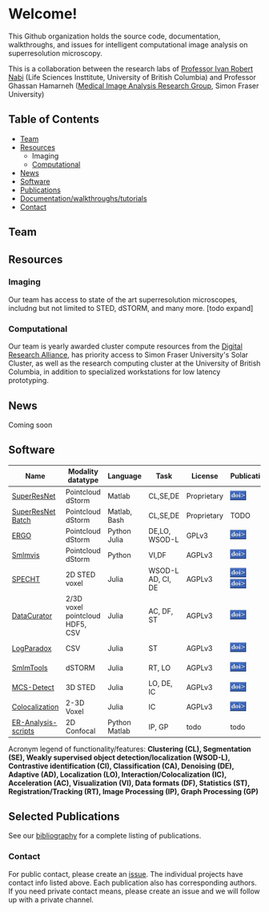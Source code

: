 # Welcome!

This Github organization holds the source code, documentation, walkthroughs, and issues for intelligent computational image analysis on superresolution microscopy.

This is a collaboration between the research labs of [Professor Ivan Robert Nabi](https://cps.med.ubc.ca/faculty1/nabi/) (Life Sciences Insttitute, University of British Columbia) and Professor Ghassan Hamarneh ([Medical Image Analysis Research Group](https://www.medicalimageanalysis.com/home), Simon Fraser University) 

## Table of Contents
- [Team](#team)
- [Resources](#resources)
    - Imaging
    - [Computational](#comp)
- [News](#news)
- [Software](#software)
- [Publications](#publications)
- [Documentation/walkthroughs/tutorials](#docs)
- [Contact](#contact)

<a name="team"></a>
## Team

<a name="resources"></a>
## Resources

### Imaging
Our team has access to state of the art superresolution microscopes, includng but not limited to STED, dSTORM, and many more. [todo expand]

<a name="comp"></a>
### Computational
Our team is yearly awarded cluster compute resources from the [Digital Research Alliance](https://alliancecan.ca/en/services/advanced-research-computing), has priority access to Simon Fraser University's Solar Cluster, as well as the research computing cluster at the University of British Columbia, in addition to specialized workstations for low latency prototyping.

<a name="news"></a>
## News
Coming soon

<a name="software"></a>
## Software

|  Name	        | Modality <br> datatype  	        | Language  	| Task                          | License  	        | Publication   	| Manual<br>& docs | Tests |  Contact
|---	        |---	                |---	        |---                            |---	            |---	            |---            |---    |---
| [SuperResNet](https://www.medicalimageanalysis.com/software/superresnet)   | Pointcloud<br>dStorm     | Matlab        | CL,SE,DE                      | Proprietary       | [![DOI](https://github.com/NanoscopyAI/.github/raw/main/profile/doi.gif)](http://dx.doi.org/10.1038/s41598-018-27216-4)               |    [![Github](https://github.com/NanoscopyAI/.github/blob/main/profile/docs.svg)](https://www.medicalimageanalysis.com/software/superresnet/documentation)     | TODO  |  [@](ikhater@sfu.ca)
| [SuperResNet Batch](https://github.com/NanoscopyAI/SuperResNET-Batch)   | Pointcloud<br>dStorm     | Matlab, Bash        | CL,SE,DE   | Proprietary       | TODO|    TODO     | TODO  |  [@](cdh13@sfu.ca)
| [ERGO](https://github.com/NanoscopyAI/ERGO)          | Pointcloud<br>dStorm     | Python<br>Julia  | DE,LO,<br>WSOD-L                  | GPLv3             | [![DOI](https://github.com/NanoscopyAI/.github/raw/main/profile/doi.gif)](http://dx.doi.org/10.1109/TMI.2019.2962361)   | [![Github](https://github.com/NanoscopyAI/.github/blob/main/profile/docs.svg)](https://github.com/NanoscopyAI/ERGO)     | [![CircleCI](https://dl.circleci.com/status-badge/img/gh/bencardoen/ERGO.jl/tree/main.svg?style=shield)](https://dl.circleci.com/status-badge/redirect/gh/bencardoen/ERGO.jl/tree/main)       |  [@](bcardoen@sfu.ca)
| [Smlmvis](https://github.com/NanoscopyAI/smlmvis)          | Pointcloud<br>dStorm     | Python  | VI,DF                  | AGPLv3             | [![DOI](https://github.com/NanoscopyAI/.github/raw/main/profile/doi.gif)](https://doi.org/10.5281/zenodo.7226577)              | [![Github](https://github.com/NanoscopyAI/.github/blob/main/profile/docs.svg)](https://github.com/NanoscopyAI/smlmvis)         | TODO   |  [@](bcardoen@sfu.ca)
| [SPECHT](https://github.com/NanoscopyAI/SPECHT.jl)          | 2D STED<br>voxel     | Julia  | WSOD-L<br>AD, CI, DE                  | AGPLv3             | [![DOI](https://github.com/NanoscopyAI/.github/raw/main/profile/doi.gif)](http://dx.doi.org/10.1371/journal.pone.0276726)<br> [![DOI](https://github.com/NanoscopyAI/.github/raw/main/profile/doi.gif)](https://link.springer.com/article/10.1007/s00018-022-04585-8)               | [![Github](https://github.com/NanoscopyAI/.github/blob/main/profile/docs.svg)](https://github.com/NanoscopyAI/SPECHT.jl)    | [![CircleCI](https://dl.circleci.com/status-badge/img/gh/bencardoen/SPECHT.jl/tree/main.svg?style=shield)](https://dl.circleci.com/status-badge/redirect/gh/bencardoen/SPECHT.jl/tree/main)         |  [@](bcardoen@sfu.ca)
| [DataCurator](https://github.com/NanoscopyAI/DataCurator.jl)          | 2/3D voxel<br>pointcloud<br>HDF5, CSV     | Julia  | AC, DF, ST                  | AGPLv3             | [![DOI](https://github.com/NanoscopyAI/.github/raw/main/profile/doi.gif)](https://www.techrxiv.org/articles/preprint/DataCurator_jl_Efficient_portable_and_reproducible_validation_curation_and_transformation_of_large_heterogeneous_datasets_using_human-readable_recipes_compiled_into_machine_verifiable_templates/22060118)               | [![Github](https://github.com/NanoscopyAI/.github/blob/main/profile/docs.svg)](https://github.com/NanoscopyAI/DataCurator.jl)    | [![CircleCI](https://dl.circleci.com/status-badge/img/gh/bencardoen/DataCurator.jl/tree/main.svg?style=shield)](https://dl.circleci.com/status-badge/redirect/gh/bencardoen/DataCurator.jl/tree/main)         |  [@](bcardoen@sfu.ca)
| [LogParadox](https://github.com/NanoscopyAI/LogParadox.jl)          | CSV     | Julia  | ST                  | AGPLv3             | [![DOI](https://github.com/NanoscopyAI/.github/raw/main/profile/doi.gif)](https://arxiv.org/abs/2302.04780)               | [![Github](https://github.com/NanoscopyAI/.github/blob/main/profile/docs.svg)](https://github.com/NanoscopyAI/LogParadox.jl)    | [![CircleCI](https://dl.circleci.com/status-badge/img/gh/bencardoen/LogParadox.jl/tree/main.svg?style=shield)](https://dl.circleci.com/status-badge/redirect/gh/bencardoen/LogParadox.jl/tree/main)        |  [@](bcardoen@sfu.ca)
| [SmlmTools](https://github.com/NanoscopyAI/SmlmTools.jl)          | dSTORM     | Julia  | RT, LO                  | AGPLv3             | [![DOI](https://github.com/NanoscopyAI/.github/raw/main/profile/doi.gif)](https://doi.org/10.5281/zenodo.7632321)               | [![Github](https://github.com/NanoscopyAI/.github/blob/main/profile/docs.svg)](https://github.com/NanoscopyAI/SmlmTools.jl)    | [![CircleCI](https://dl.circleci.com/status-badge/img/gh/bencardoen/SmlmTools.jl/tree/master.svg?style=shield)](https://dl.circleci.com/status-badge/redirect/gh/bencardoen/SmlmTools.jl/tree/master)        |  [@](bcardoen@sfu.ca)
| [MCS-Detect](https://github.com/NanoscopyAI/SubPrecisionContactDetection.jl)          | 3D STED     | Julia  | LO, DE, IC                   | AGPLv3             | [![DOI](https://github.com/NanoscopyAI/.github/raw/main/profile/doi.gif)](https://doi.org/10.1083/jcb.202206109)               | [![Github](https://github.com/NanoscopyAI/.github/blob/main/profile/docs.svg)](https://github.com/NanoscopyAI/SubPrecisionContactDetection.jl)    | [![CircleCI](https://dl.circleci.com/status-badge/img/gh/bencardoen/SubPrecisionContactDetection.jl/tree/main.svg?style=shield)](https://dl.circleci.com/status-badge/redirect/gh/bencardoen/SubPrecisionContactDetection.jl/tree/main)        |  [@](bcardoen@sfu.ca)
| [Colocalization](https://github.com/NanoscopyAI/Colocalization.jl)          | 2-3D Voxel     | Julia  | IC                   | AGPLv3             | [![DOI](https://github.com/NanoscopyAI/.github/raw/main/profile/doi.gif)](https://zenodo.org/record/7552357)               | [![Github](https://github.com/NanoscopyAI/.github/blob/main/profile/docs.svg)](https://github.com/NanoscopyAI/Colocalization.jl)    | [![CircleCI](https://dl.circleci.com/status-badge/img/gh/bencardoen/Colocalization.jl/tree/main.svg?style=shield)](https://dl.circleci.com/status-badge/redirect/gh/bencardoen/Colocalization.jl/tree/main)        |  [@](bcardoen@sfu.ca)
| [ER-Analysis-scripts](https://github.com/NanoscopyAI/ER-Analysis-scripts)          | 2D Confocal     | Python<br>Matlab  | IP, GP                  | todo | todo | todo | todo |  [@](asa420@sfu.ca)


Acronym legend of functionality/features:
**Clustering (CL), Segmentation (SE), Weakly supervised object detection/localization (WSOD-L), Contrastive identification (CI), Classification (CA), Denoising (DE), Adaptive (AD), Localization (LO), Interaction/Colocalization (IC), Acceleration (AC), Visualization (VI), Data formats (DF), Statistics (ST), Registration/Tracking (RT), Image Processing (IP), Graph Processing (GP)**

<a name="publications"></a>
## Selected Publications
See our [bibliography](https://raw.githubusercontent.com/NanoscopyAI/.github/main/bibliography.bib) for a complete listing of publications.


<a name="contact"></a>
### Contact
For public contact, please create an [issue](https://github.com/NanoscopyAI/.github/issues/new/choose). The individual projects have contact info listed above. Each publication also has corresponding authors.
If you need private contact means, please create an issue and we will follow up with a private channel.
